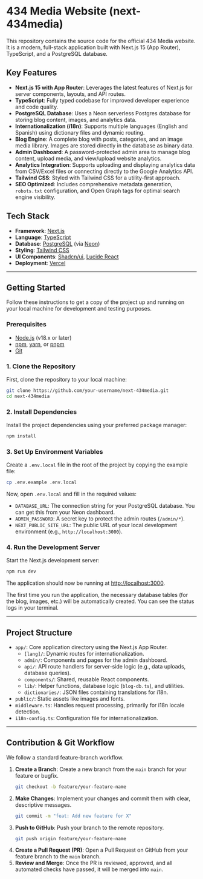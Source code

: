 # 434 Media Website (next-434media)

This repository contains the source code for the official 434 Media website. It is a modern, full-stack application built with Next.js 15 (App Router), TypeScript, and a PostgreSQL database.

## Key Features

*   **Next.js 15 with App Router**: Leverages the latest features of Next.js for server components, layouts, and API routes.
*   **TypeScript**: Fully typed codebase for improved developer experience and code quality.
*   **PostgreSQL Database**: Uses a Neon serverless Postgres database for storing blog content, images, and analytics data.
*   **Internationalization (i18n)**: Supports multiple languages (English and Spanish) using dictionary files and dynamic routing.
*   **Blog Engine**: A complete blog with posts, categories, and an image media library. Images are stored directly in the database as binary data.
*   **Admin Dashboard**: A password-protected admin area to manage blog content, upload media, and view/upload website analytics.
*   **Analytics Integration**: Supports uploading and displaying analytics data from CSV/Excel files or connecting directly to the Google Analytics API.
*   **Tailwind CSS**: Styled with Tailwind CSS for a utility-first approach.
*   **SEO Optimized**: Includes comprehensive metadata generation, `robots.txt` configuration, and Open Graph tags for optimal search engine visibility.

## Tech Stack

*   **Framework**: [Next.js](https://nextjs.org/)
*   **Language**: [TypeScript](https://www.typescriptlang.org/)
*   **Database**: [PostgreSQL](https://www.postgresql.org/) (via [Neon](https://neon.tech/))
*   **Styling**: [Tailwind CSS](https://tailwindcss.com/)
*   **UI Components**: [Shadcn/ui](https://ui.shadcn.com/), [Lucide React](https://lucide.dev/)
*   **Deployment**: [Vercel](https://vercel.com/)

---

## Getting Started

Follow these instructions to get a copy of the project up and running on your local machine for development and testing purposes.

### Prerequisites

*   [Node.js](https://nodejs.org/) (v18.x or later)
*   [npm](https://www.npmjs.com/), [yarn](https://yarnpkg.com/), or [pnpm](https://pnpm.io/)
*   [Git](https://git-scm.com/)

### 1. Clone the Repository

First, clone the repository to your local machine:

```sh
git clone https://github.com/your-username/next-434media.git
cd next-434media
```

### 2. Install Dependencies

Install the project dependencies using your preferred package manager:

```sh
npm install
```

### 3. Set Up Environment Variables

Create a `.env.local` file in the root of the project by copying the example file:

```sh
cp .env.example .env.local
```

Now, open `.env.local` and fill in the required values:

*   `DATABASE_URL`: The connection string for your PostgreSQL database. You can get this from your Neon dashboard.
*   `ADMIN_PASSWORD`: A secret key to protect the admin routes (`/admin/*`).
*   `NEXT_PUBLIC_SITE_URL`: The public URL of your local development environment (e.g., `http://localhost:3000`).

### 4. Run the Development Server

Start the Next.js development server:

```sh
npm run dev
```

The application should now be running at [http://localhost:3000](http://localhost:3000).

The first time you run the application, the necessary database tables (for the blog, images, etc.) will be automatically created. You can see the status logs in your terminal.

---

## Project Structure

*   `app/`: Core application directory using the Next.js App Router.
    *   `[lang]/`: Dynamic routes for internationalization.
    *   `admin/`: Components and pages for the admin dashboard.
    *   `api/`: API route handlers for server-side logic (e.g., data uploads, database queries).
    *   `components/`: Shared, reusable React components.
    *   `lib/`: Helper functions, database logic (`blog-db.ts`), and utilities.
    *   `dictionaries/`: JSON files containing translations for i18n.
*   `public/`: Static assets like images and fonts.
*   `middleware.ts`: Handles request processing, primarily for i18n locale detection.
*   `i18n-config.ts`: Configuration file for internationalization.

---

## Contribution & Git Workflow

We follow a standard feature-branch workflow.

1.  **Create a Branch**: Create a new branch from the `main` branch for your feature or bugfix.
    ```sh
    git checkout -b feature/your-feature-name
    ```
2.  **Make Changes**: Implement your changes and commit them with clear, descriptive messages.
    ```sh
    git commit -m "feat: Add new feature for X"
    ```
3.  **Push to GitHub**: Push your branch to the remote repository.
    ```sh
    git push origin feature/your-feature-name
    ```
4.  **Create a Pull Request (PR)**: Open a Pull Request on GitHub from your feature branch to the `main` branch.
5.  **Review and Merge**: Once the PR is reviewed, approved, and all automated checks have passed, it will be merged into `main`.
